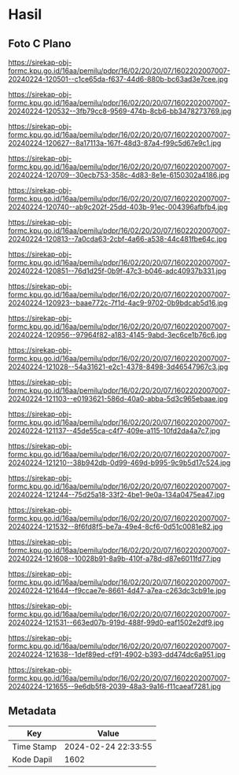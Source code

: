 # Hasil

## Foto C Plano

https://sirekap-obj-formc.kpu.go.id/16aa/pemilu/pdpr/16/02/20/20/07/1602202007007-20240224-120501--c1ce65da-f637-44d6-880b-bc63ad3e7cee.jpg

https://sirekap-obj-formc.kpu.go.id/16aa/pemilu/pdpr/16/02/20/20/07/1602202007007-20240224-120532--3fb79cc8-9569-474b-8cb6-bb3478273769.jpg

https://sirekap-obj-formc.kpu.go.id/16aa/pemilu/pdpr/16/02/20/20/07/1602202007007-20240224-120627--8a17113a-167f-48d3-87a4-f99c5d67e9c1.jpg

https://sirekap-obj-formc.kpu.go.id/16aa/pemilu/pdpr/16/02/20/20/07/1602202007007-20240224-120709--30ecb753-358c-4d83-8e1e-6150302a4186.jpg

https://sirekap-obj-formc.kpu.go.id/16aa/pemilu/pdpr/16/02/20/20/07/1602202007007-20240224-120740--ab9c202f-25dd-403b-91ec-004396afbfb4.jpg

https://sirekap-obj-formc.kpu.go.id/16aa/pemilu/pdpr/16/02/20/20/07/1602202007007-20240224-120813--7a0cda63-2cbf-4a66-a538-44c481fbe64c.jpg

https://sirekap-obj-formc.kpu.go.id/16aa/pemilu/pdpr/16/02/20/20/07/1602202007007-20240224-120851--76d1d25f-0b9f-47c3-b046-adc40937b331.jpg

https://sirekap-obj-formc.kpu.go.id/16aa/pemilu/pdpr/16/02/20/20/07/1602202007007-20240224-120923--baae772c-7f1d-4ac9-9702-0b9bdcab5d16.jpg

https://sirekap-obj-formc.kpu.go.id/16aa/pemilu/pdpr/16/02/20/20/07/1602202007007-20240224-120956--97964f82-a183-4145-9abd-3ec6ce1b76c6.jpg

https://sirekap-obj-formc.kpu.go.id/16aa/pemilu/pdpr/16/02/20/20/07/1602202007007-20240224-121028--54a31621-e2c1-4378-8498-3d46547967c3.jpg

https://sirekap-obj-formc.kpu.go.id/16aa/pemilu/pdpr/16/02/20/20/07/1602202007007-20240224-121103--e0193621-586d-40a0-abba-5d3c965ebaae.jpg

https://sirekap-obj-formc.kpu.go.id/16aa/pemilu/pdpr/16/02/20/20/07/1602202007007-20240224-121137--45de55ca-c4f7-409e-a115-10fd2da4a7c7.jpg

https://sirekap-obj-formc.kpu.go.id/16aa/pemilu/pdpr/16/02/20/20/07/1602202007007-20240224-121210--38b942db-0d99-469d-b995-9c9b5d17c524.jpg

https://sirekap-obj-formc.kpu.go.id/16aa/pemilu/pdpr/16/02/20/20/07/1602202007007-20240224-121244--75d25a18-33f2-4be1-9e0a-134a0475ea47.jpg

https://sirekap-obj-formc.kpu.go.id/16aa/pemilu/pdpr/16/02/20/20/07/1602202007007-20240224-121532--8f6fd8f5-be7a-49e4-8cf6-0d51c0081e82.jpg

https://sirekap-obj-formc.kpu.go.id/16aa/pemilu/pdpr/16/02/20/20/07/1602202007007-20240224-121608--10028b91-8a9b-410f-a78d-d87e6011fd77.jpg

https://sirekap-obj-formc.kpu.go.id/16aa/pemilu/pdpr/16/02/20/20/07/1602202007007-20240224-121644--f9ccae7e-8661-4d47-a7ea-c263dc3cb91e.jpg

https://sirekap-obj-formc.kpu.go.id/16aa/pemilu/pdpr/16/02/20/20/07/1602202007007-20240224-121531--663ed07b-919d-488f-99d0-eaf1502e2df9.jpg

https://sirekap-obj-formc.kpu.go.id/16aa/pemilu/pdpr/16/02/20/20/07/1602202007007-20240224-121638--1def89ed-cf91-4902-b393-dd474dc6a951.jpg

https://sirekap-obj-formc.kpu.go.id/16aa/pemilu/pdpr/16/02/20/20/07/1602202007007-20240224-121655--9e6db5f8-2039-48a3-9a16-f11caeaf7281.jpg


## Metadata

| Key        | Value               |
| ---------- | ------------------- |
| Time Stamp | 2024-02-24 22:33:55 |
| Kode Dapil | 1602                |



